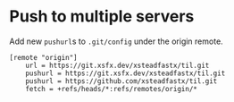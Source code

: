 # Push to multiple servers

Add new `pushurl`s to `.git/config` under the origin remote.

    [remote "origin"]
        url = https://git.xsfx.dev/xsteadfastx/til.git
        pushurl = https://git.xsfx.dev/xsteadfastx/til.git
        pushurl = https://github.com/xsteadfastx/til.git
        fetch = +refs/heads/*:refs/remotes/origin/*
